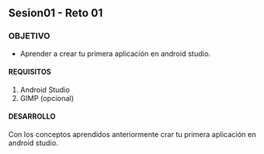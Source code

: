 ## Sesion01 - Reto 01

### OBJETIVO 
 - Aprender a crear tu primera aplicación en android studio.

#### REQUISITOS 
1. Android Studio
2. GIMP (opcional)


#### DESARROLLO
 Con los conceptos aprendidos anteriormente crar tu primera aplicación en android studio. 
   
